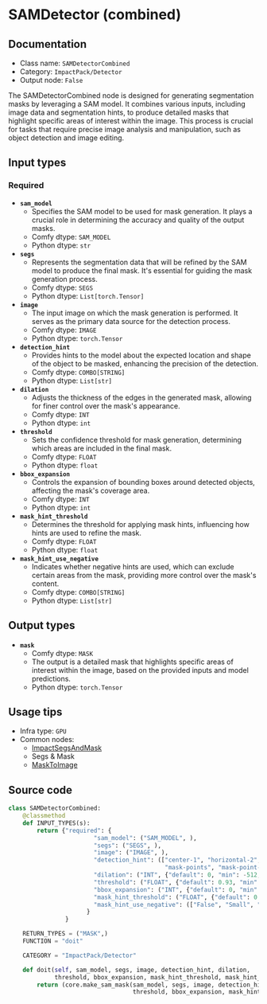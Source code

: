# SAMDetector (combined)
## Documentation
- Class name: `SAMDetectorCombined`
- Category: `ImpactPack/Detector`
- Output node: `False`

The SAMDetectorCombined node is designed for generating segmentation masks by leveraging a SAM model. It combines various inputs, including image data and segmentation hints, to produce detailed masks that highlight specific areas of interest within the image. This process is crucial for tasks that require precise image analysis and manipulation, such as object detection and image editing.
## Input types
### Required
- **`sam_model`**
    - Specifies the SAM model to be used for mask generation. It plays a crucial role in determining the accuracy and quality of the output masks.
    - Comfy dtype: `SAM_MODEL`
    - Python dtype: `str`
- **`segs`**
    - Represents the segmentation data that will be refined by the SAM model to produce the final mask. It's essential for guiding the mask generation process.
    - Comfy dtype: `SEGS`
    - Python dtype: `List[torch.Tensor]`
- **`image`**
    - The input image on which the mask generation is performed. It serves as the primary data source for the detection process.
    - Comfy dtype: `IMAGE`
    - Python dtype: `torch.Tensor`
- **`detection_hint`**
    - Provides hints to the model about the expected location and shape of the object to be masked, enhancing the precision of the detection.
    - Comfy dtype: `COMBO[STRING]`
    - Python dtype: `List[str]`
- **`dilation`**
    - Adjusts the thickness of the edges in the generated mask, allowing for finer control over the mask's appearance.
    - Comfy dtype: `INT`
    - Python dtype: `int`
- **`threshold`**
    - Sets the confidence threshold for mask generation, determining which areas are included in the final mask.
    - Comfy dtype: `FLOAT`
    - Python dtype: `float`
- **`bbox_expansion`**
    - Controls the expansion of bounding boxes around detected objects, affecting the mask's coverage area.
    - Comfy dtype: `INT`
    - Python dtype: `int`
- **`mask_hint_threshold`**
    - Determines the threshold for applying mask hints, influencing how hints are used to refine the mask.
    - Comfy dtype: `FLOAT`
    - Python dtype: `float`
- **`mask_hint_use_negative`**
    - Indicates whether negative hints are used, which can exclude certain areas from the mask, providing more control over the mask's content.
    - Comfy dtype: `COMBO[STRING]`
    - Python dtype: `List[str]`
## Output types
- **`mask`**
    - Comfy dtype: `MASK`
    - The output is a detailed mask that highlights specific areas of interest within the image, based on the provided inputs and model predictions.
    - Python dtype: `torch.Tensor`
## Usage tips
- Infra type: `GPU`
- Common nodes:
    - [ImpactSegsAndMask](../../ComfyUI-Impact-Pack/Nodes/ImpactSegsAndMask.md)
    - Segs & Mask
    - [MaskToImage](../../Comfy/Nodes/MaskToImage.md)



## Source code
```python
class SAMDetectorCombined:
    @classmethod
    def INPUT_TYPES(s):
        return {"required": {
                        "sam_model": ("SAM_MODEL", ),
                        "segs": ("SEGS", ),
                        "image": ("IMAGE", ),
                        "detection_hint": (["center-1", "horizontal-2", "vertical-2", "rect-4", "diamond-4", "mask-area",
                                            "mask-points", "mask-point-bbox", "none"],),
                        "dilation": ("INT", {"default": 0, "min": -512, "max": 512, "step": 1}),
                        "threshold": ("FLOAT", {"default": 0.93, "min": 0.0, "max": 1.0, "step": 0.01}),
                        "bbox_expansion": ("INT", {"default": 0, "min": 0, "max": 1000, "step": 1}),
                        "mask_hint_threshold": ("FLOAT", {"default": 0.7, "min": 0.0, "max": 1.0, "step": 0.01}),
                        "mask_hint_use_negative": (["False", "Small", "Outter"], )
                      }
                }

    RETURN_TYPES = ("MASK",)
    FUNCTION = "doit"

    CATEGORY = "ImpactPack/Detector"

    def doit(self, sam_model, segs, image, detection_hint, dilation,
             threshold, bbox_expansion, mask_hint_threshold, mask_hint_use_negative):
        return (core.make_sam_mask(sam_model, segs, image, detection_hint, dilation,
                                   threshold, bbox_expansion, mask_hint_threshold, mask_hint_use_negative), )

```
